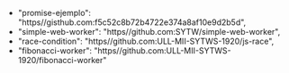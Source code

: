* "promise-ejemplo": "https//gisthub.com:f5c52c8b72b4722e374a8af10e9d2b5d",
* "simple-web-worker": "https//github.com:SYTW/simple-web-worker",
* "race-condition": "https//github.com:ULL-MII-SYTWS-1920/js-race",
* "fibonacci-worker": "https//github.com:ULL-MII-SYTWS-1920/fibonacci-worker"
